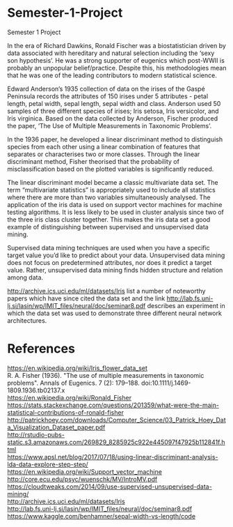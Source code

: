 # Semester-1-Project
Semester 1 Project

In the era of Richard Dawkins, Ronald Fischer was a biostatistician driven by data associated with hereditary and natural selection including the ‘sexy son hypothesis’. He was a strong supporter of eugenics which post-WWII is probably an unpopular belief/practice. Despite this, his methodologies mean that he was one of the leading contributors to modern statistical science. 

Edward Anderson’s 1935 collection of data on the irises of the Gaspé Peninsula records the attributes of 150 irises under 5 attributes - petal length, petal width, sepal length, sepal width and class. Anderson used 50 samples of three different species of irises; Iris setosa, Iris versicolor, and Iris virginica. Based on the data collected by Anderson, Fischer produced the paper, ‘The Use of Multiple Measurements in Taxonomic Problems’.

In the 1936 paper, he developed a linear discriminant method to distinguish species from each other using a linear combination of features that separates or characterises two or more classes. Through the linear discriminant method, Fisher theorised that the probability of misclassification based on the plotted variables is significantly reduced. 

The linear discriminant model became a classic multivariate data set. The term “multivariate statistics” is appropriately used to include all statistics where there are more than two variables simultaneously analysed. The application of the iris data is used on support vector machines for machine testing algorithms. It is less likely to be used in cluster analysis since two of the three iris class cluster together. This makes the iris data set a good example of distinguishing between supervised and unsupervised data mining. 

Supervised data mining techniques are used when you have a specific target value you’d like to predict about your data. Unsupervised data mining does not focus on predetermined attributes, nor does it predict a target value. Rather, unsupervised data mining finds hidden structure and relation among data.

http://archive.ics.uci.edu/ml/datasets/Iris list a number of noteworthy papers which have since cited the data set and the link http://lab.fs.uni-lj.si/lasin/wp/IMIT_files/neural/doc/seminar8.pdf describes an experiment in which the data set was used to demonstrate three different neural network architectures. 


# References
https://en.wikipedia.org/wiki/Iris_flower_data_set  
R. A. Fisher (1936). "The use of multiple measurements in taxonomic problems". Annals of Eugenics. 7 (2): 179–188. doi:10.1111/j.1469-1809.1936.tb02137.x  
https://en.wikipedia.org/wiki/Ronald_Fisher  
https://stats.stackexchange.com/questions/201359/what-were-the-main-statistical-contributions-of-ronald-fisher  
http://patrickhoey.com/downloads/Computer_Science/03_Patrick_Hoey_Data_Visualization_Dataset_paper.pdf  
http://rstudio-pubs-static.s3.amazonaws.com/269829_8285925c922e445097f47925b112841f.html  
https://www.apsl.net/blog/2017/07/18/using-linear-discriminant-analysis-lda-data-explore-step-step/  
https://en.wikipedia.org/wiki/Support_vector_machine  
http://core.ecu.edu/psyc/wuenschk/MV/IntroMV.pdf  
https://cloudtweaks.com/2014/09/use-supervised-unsupervised-data-mining/  
http://archive.ics.uci.edu/ml/datasets/Iris  
http://lab.fs.uni-lj.si/lasin/wp/IMIT_files/neural/doc/seminar8.pdf  
https://www.kaggle.com/benhamner/sepal-width-vs-length/code  
